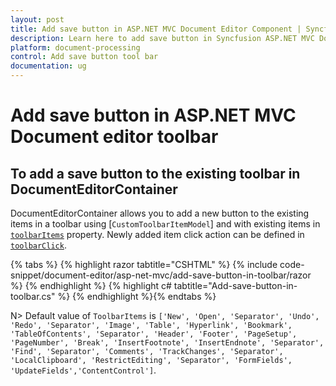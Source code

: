 ```yaml
---
layout: post
title: Add save button in ASP.NET MVC Document Editor Component | Syncfusion
description: Learn here to add save button in Syncfusion ASP.NET MVC Document Editor component of Syncfusion Essential JS 2 and more.
platform: document-processing
control: Add save button tool bar 
documentation: ug
---
```



# Add save button in ASP.NET MVC Document editor toolbar

## To add a save button to the existing toolbar in DocumentEditorContainer

DocumentEditorContainer allows you to add a new button to the existing items in a toolbar using [`CustomToolbarItemModel`] and with existing items in [`toolbarItems`](https://help.syncfusion.com/cr/aspnetcore-js2/Syncfusion.EJ2.DocumentEditor.DocumentEditorContainer.html#Syncfusion_EJ2_DocumentEditor_DocumentEditorContainer_ToolbarItems) property. Newly added item click action can be defined in [`toolbarClick`](https://help.syncfusion.com/cr/aspnetcore-js2/Syncfusion.EJ2.DocumentEditor.DocumentEditorContainer.html#Syncfusion_EJ2_DocumentEditor_DocumentEditorContainer_ToolbarClick).


{% tabs %}
{% highlight razor tabtitle="CSHTML" %}
{% include code-snippet/document-editor/asp-net-mvc/add-save-button-in-toolbar/razor %}
{% endhighlight %}
{% highlight c# tabtitle="Add-save-button-in-toolbar.cs" %}
{% endhighlight %}{% endtabs %}



N> Default value of `ToolbarItems` is `['New', 'Open', 'Separator', 'Undo', 'Redo', 'Separator', 'Image', 'Table', 'Hyperlink', 'Bookmark', 'TableOfContents', 'Separator', 'Header', 'Footer', 'PageSetup', 'PageNumber', 'Break', 'InsertFootnote', 'InsertEndnote', 'Separator', 'Find', 'Separator', 'Comments', 'TrackChanges', 'Separator', 'LocalClipboard', 'RestrictEditing', 'Separator', 'FormFields', 'UpdateFields','ContentControl']`.